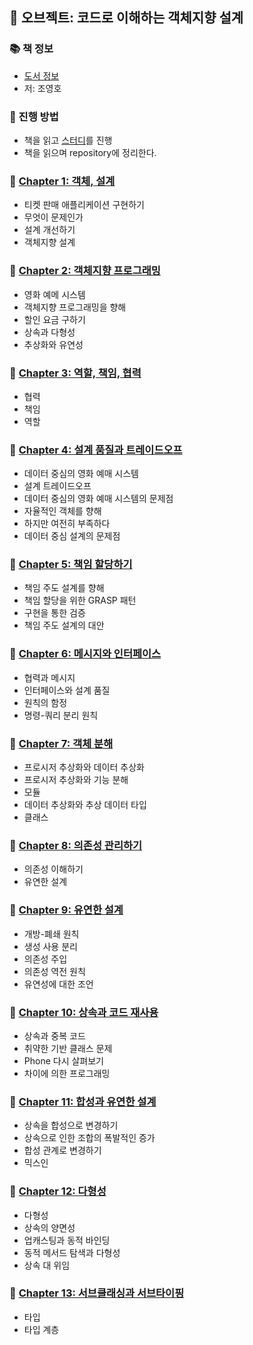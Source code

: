 ## 🚀 오브젝트: 코드로 이해하는 객체지향 설계

### 📚 책 정보
- [도서 정보](http://www.yes24.com/Product/Goods/74219491)
- 저: 조영호

### 🎯 진행 방법
- 책을 읽고 [스터디](https://github.com/CodeSoom/Objects)를 진행
- 책을 읽으며 repository에 정리한다.

### 🐣 [Chapter 1: 객체, 설계](https://github.com/saseungmin/reading_books_record_repository/tree/master/%EC%98%A4%EB%B8%8C%EC%A0%9D%ED%8A%B8/Chapter%201)
- 티켓 판매 애플리케이션 구현하기
- 무엇이 문제인가
- 설계 개선하기
- 객체지향 설계

### 🐣 [Chapter 2: 객체지향 프로그래밍](https://github.com/saseungmin/reading_books_record_repository/tree/master/%EC%98%A4%EB%B8%8C%EC%A0%9D%ED%8A%B8/Chapter%202)
- 영화 예메 시스템
- 객체지향 프로그래밍을 향해
- 할인 요금 구하기
- 상속과 다형성
- 추상화와 유연성

### 🐣 [Chapter 3: 역할, 책임, 협력](https://github.com/saseungmin/reading_books_record_repository/tree/master/%EC%98%A4%EB%B8%8C%EC%A0%9D%ED%8A%B8/Chapter%203)
- 협력
- 책임
- 역할

### 🐣 [Chapter 4: 설계 품질과 트레이드오프](https://github.com/saseungmin/reading_books_record_repository/tree/master/%EC%98%A4%EB%B8%8C%EC%A0%9D%ED%8A%B8/Chapter%204)
- 데이터 중심의 영화 예매 시스템
- 설계 트레이드오프
- 데이터 중심의 영화 예매 시스템의 문제점
- 자율적인 객체를 향해
- 하지만 여전히 부족하다
- 데이터 중심 설계의 문제점

### 🐣 [Chapter 5: 책임 할당하기](https://github.com/saseungmin/reading_books_record_repository/tree/master/%EC%98%A4%EB%B8%8C%EC%A0%9D%ED%8A%B8/Chapter%205)
- 책임 주도 설계를 향해
- 책임 할당을 위한 GRASP 패턴
- 구현을 통한 검증
- 책임 주도 설계의 대안

### 🐣 [Chapter 6: 메시지와 인터페이스](https://github.com/saseungmin/reading_books_record_repository/tree/master/%EC%98%A4%EB%B8%8C%EC%A0%9D%ED%8A%B8/Chapter%206)
- 협력과 메시지
- 인터페이스와 설계 품질
- 원칙의 함정
- 명령-쿼리 분리 원칙

### 🐣 [Chapter 7: 객체 분해](https://github.com/saseungmin/reading_books_record_repository/tree/master/%EC%98%A4%EB%B8%8C%EC%A0%9D%ED%8A%B8/Chapter%207)
- 프로시저 추상화와 데이터 추상화
- 프로시저 추상화와 기능 분해
- 모듈
- 데이터 추상화와 추상 데이터 타입
- 클래스

### 🐣 [Chapter 8: 의존성 관리하기](https://github.com/saseungmin/reading_books_record_repository/tree/master/%EC%98%A4%EB%B8%8C%EC%A0%9D%ED%8A%B8/Chapter%208)
- 의존성 이해하기
- 유연한 설계

### 🐣 [Chapter 9: 유연한 설계](https://github.com/saseungmin/reading_books_record_repository/tree/master/%EC%98%A4%EB%B8%8C%EC%A0%9D%ED%8A%B8/Chapter%209)
- 개방-폐쇄 원칙
- 생성 사용 분리
- 의존성 주입
- 의존성 역전 원칙
- 유연성에 대한 조언

### 🐣 [Chapter 10: 상속과 코드 재사용](https://github.com/saseungmin/reading_books_record_repository/tree/master/%EC%98%A4%EB%B8%8C%EC%A0%9D%ED%8A%B8/Chapter%2010)
- 상속과 중복 코드
- 취약한 기반 클래스 문제
- Phone 다시 살펴보기
- 차이에 의한 프로그래밍

### 🐣 [Chapter 11: 합성과 유연한 설계](https://github.com/saseungmin/reading_books_record_repository/tree/master/%EC%98%A4%EB%B8%8C%EC%A0%9D%ED%8A%B8/Chapter%2011)
- 상속을 합성으로 변경하기
- 상속으로 인한 조합의 폭발적인 증가
- 합성 관계로 변경하기
- 믹스인

### 🐣 [Chapter 12: 다형성](https://github.com/saseungmin/reading_books_record_repository/tree/master/%EC%98%A4%EB%B8%8C%EC%A0%9D%ED%8A%B8/Chapter%2012)
- 다형성
- 상속의 양면성
- 업캐스팅과 동적 바인딩
- 동적 메서드 탐색과 다형성
- 상속 대 위임

### 🐣 [Chapter 13: 서브클래싱과 서브타이핑](https://github.com/saseungmin/reading_books_record_repository/tree/master/%EC%98%A4%EB%B8%8C%EC%A0%9D%ED%8A%B8/Chapter%2013)
- 타입
- 타입 계층
